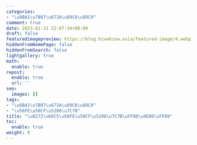 ```yaml
---
categories:
- "\u8BA1\u7B97\u673A\u89C6\u89C9"
comment: true
date: 2023-01-31 22:07:34+08:00
draft: false
featuredimagepreview: https://blog.hzxwhzxw.asia/featured-image/4.webp
hiddenFromHomePage: false
hiddenFromSearch: false
lightgallery: true
math:
  enable: true
repost:
  enable: true
  url: ''
seo:
  images: []
tags:
- "\u8BA1\u7B97\u673A\u89C6\u89C9"
- "\u56FE\u50CF\u5206\u7C7B"
title: "\u8272\u60C5\u56FE\u50CF\u5206\u7C7B\uFF08\u4E00\uFF09"
toc:
  enable: true
weight: 0
---
```

<!--more-->